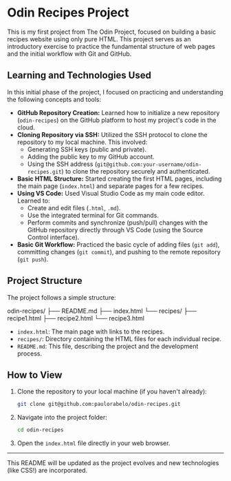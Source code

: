 # Odin Recipes Project

This is my first project from The Odin Project, focused on building a basic recipes website using only pure HTML. This project serves as an introductory exercise to practice the fundamental structure of web pages and the initial workflow with Git and GitHub.

## Learning and Technologies Used

In this initial phase of the project, I focused on practicing and understanding the following concepts and tools:

* **GitHub Repository Creation:** Learned how to initialize a new repository (`odin-recipes`) on the GitHub platform to host my project's code in the cloud.
* **Cloning Repository via SSH:** Utilized the SSH protocol to clone the repository to my local machine. This involved:
    * Generating SSH keys (public and private).
    * Adding the public key to my GitHub account.
    * Using the SSH address (`git@github.com:your-username/odin-recipes.git`) to clone the repository securely and authenticated.
* **Basic HTML Structure:** Started creating the first HTML pages, including the main page (`index.html`) and separate pages for a few recipes.
* **Using VS Code:** Used Visual Studio Code as my main code editor. Learned to:
    * Create and edit files (`.html`, `.md`).
    * Use the integrated terminal for Git commands.
    * Perform commits and synchronize (push/pull) changes with the GitHub repository directly through VS Code (using the Source Control interface).
* **Basic Git Workflow:** Practiced the basic cycle of adding files (`git add`), committing changes (`git commit`), and pushing to the remote repository (`git push`).

## Project Structure

The project follows a simple structure:

odin-recipes/
├── README.md
├── index.html
└── recipes/
├── recipe1.html
├── recipe2.html
└── recipe3.html

* `index.html`: The main page with links to the recipes.
* `recipes/`: Directory containing the HTML files for each individual recipe.
* `README.md`: This file, describing the project and the development process.

## How to View

1.  Clone the repository to your local machine (if you haven't already):
    ```bash
    git clone git@github.com:paulorabelo/odin-recipes.git
    ```    
2.  Navigate into the project folder:
    ```bash
    cd odin-recipes
    ```
3.  Open the `index.html` file directly in your web browser.

---

This README will be updated as the project evolves and new technologies (like CSS!) are incorporated.